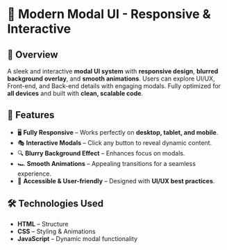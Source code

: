 # 🚀 Modern Modal UI - Responsive & Interactive

## 🌟 Overview
A sleek and interactive **modal UI system** with **responsive design**, **blurred background overlay**, and **smooth animations**. Users can explore UI/UX, Front-end, and Back-end details with engaging modals. Fully optimized for **all devices** and built with **clean, scalable code**.

## 🎨 Features
- 🖥️ **Fully Responsive** – Works perfectly on **desktop, tablet, and mobile**.
- 🎭 **Interactive Modals** – Click any button to reveal dynamic content.
- 🔍 **Blurry Background Effect** – Enhances focus on modals.
- 🏎️ **Smooth Animations** – Appealing transitions for a seamless experience.
- 🎯 **Accessible & User-friendly** – Designed with **UI/UX best practices**.

## 🛠️ Technologies Used
- **HTML** – Structure
- **CSS** – Styling & Animations
- **JavaScript** – Dynamic modal functionality
